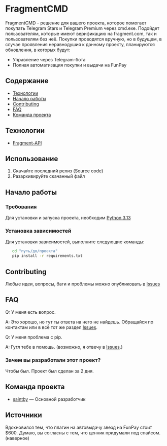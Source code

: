 # FragmentCMD
FragmentCMD - решение для вашего проекта, которое помогает покупать Telegram Stars и Telegram Premium через cmd.exe. Подойдет пользователям, которые имеют верификацию на fragment.com, так и пользователям без неё. Покупки проводятся вручную, но в будущем, в случае проявления неравнодушия к данному проекту, планируются обновления, в которых будут:

- Управление через Telegram-бота
- Полная автоматизация покупки и выдачи на FunPay

## Содержание
- [Технологии](#технологии)
- [Начало работы](#начало-работы)
- [Contributing](#contributing)
- [FAQ](#faq)
- [Команда проекта](#команда-проекта)

## Технологии
- [Fragment-API](https://fragment-api.net/)

## Использование

1. Скачайте последний релиз (Source code)
2. Разархивируйте скачанный файл

## Начало работы

### Требования
Для установки и запуска проекта, необходим [Python 3.13](https://www.python.org/ftp/python/3.13.3/python-3.13.3-amd64.exe)

### Установка зависимостей
Для установки зависимостей, выполните следующие команды:
```sh
   cd "путь/до/проекта"
   pip install -r requirements.txt
```

## Contributing
Любые идеи, вопросы, баги и проблемы можно опубликовать в [Issues](https://github.com/saintby/FragmentCMD/issues)

## FAQ 
Q: У меня есть вопрос.

A: Это хорошо, но тут ты ответа на него не найдешь. Обращайся по контактам или в всё тот же раздел [Issues](https://github.com/saintby/FragmentCMD/issues).

Q: У меня проблема с pip.

A: Гугл тебе в помощь. (возможно, я отвечу в [Issues](https://github.com/saintby/FragmentCMD/issues).)

### Зачем вы разработали этот проект?
Чтобы был. Проект был сделан за 2 дня.

## Команда проекта

- [saintby](tg://resolve?domain=maybewearedxxd) — Основной разработчик

## Источники
Вдохновился тем, что плагин на автовыдачу звезд на FunPay стоит $600. Думаю, вы согласны с тем, что ценник придумали под спайсом. (наверное)
